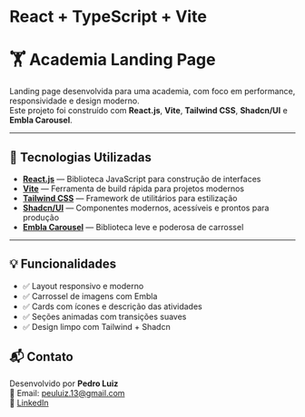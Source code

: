 # React + TypeScript + Vite

# 🏋️ Academia Landing Page

Landing page desenvolvida para uma academia, com foco em performance, responsividade e design moderno.  
Este projeto foi construído com **React.js**, **Vite**, **Tailwind CSS**, **Shadcn/UI** e **Embla Carousel**.

---

## 🚀 Tecnologias Utilizadas

- **[React.js](https://reactjs.org/)** — Biblioteca JavaScript para construção de interfaces
- **[Vite](https://vitejs.dev/)** — Ferramenta de build rápida para projetos modernos
- **[Tailwind CSS](https://tailwindcss.com/)** — Framework de utilitários para estilização
- **[Shadcn/UI](https://ui.shadcn.com/)** — Componentes modernos, acessíveis e prontos para produção
- **[Embla Carousel](https://www.embla-carousel.com/)** — Biblioteca leve e poderosa de carrossel

---

## 💡 Funcionalidades

- ✅ Layout responsivo e moderno  
- ✅ Carrossel de imagens com Embla  
- ✅ Cards com ícones e descrição das atividades  
- ✅ Seções animadas com transições suaves  
- ✅ Design limpo com Tailwind + Shadcn

## 📬 Contato

Desenvolvido por **Pedro Luiz**  
📧 Email: [peuluiz.13@gmail.com](peuluiz.13@gmail.com)  
🔗 [LinkedIn]([https://www.linkedin.com/in/pedro-gois-922071235/](https://www.linkedin.com/in/pedro-gois-922071235/))
